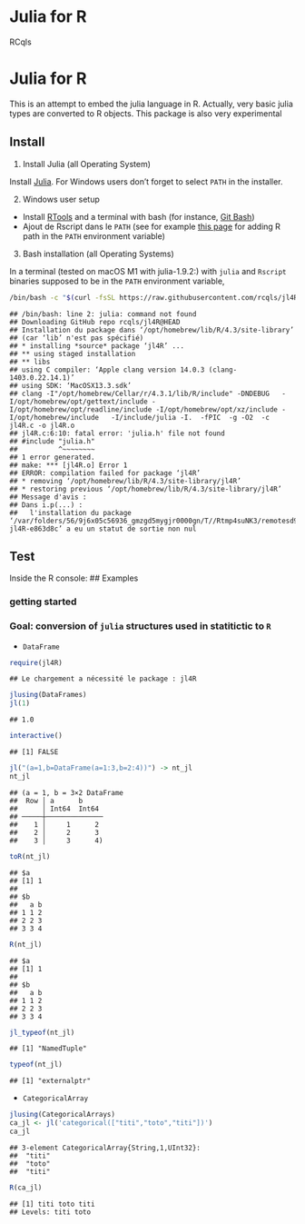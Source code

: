 Julia for R
================
RCqls

# Julia for R

This is an attempt to embed the julia language in R. Actually, very
basic julia types are converted to R objects. This package is also very
experimental

## Install

1.  Install Julia (all Operating System)

Install [Julia](https://julialang.org/downloads/). For Windows users
don’t forget to select `PATH` in the installer.

2.  Windows user setup

- Install [RTools](https://cran.r-project.org/bin/windows/Rtools/) and a
  terminal with bash (for instance, [Git
  Bash](https://gitforwindows.org/))
- Ajout de Rscript dans le `PATH` (see for example [this
  page](https://www.hanss.info/sebastian/post/rtools-path/) for adding R
  path in the `PATH` environment variable)

3.  Bash installation (all Operating Systems)

In a terminal (tested on macOS M1 with julia-1.9.2:) with `julia` and
`Rscript` binaries supposed to be in the `PATH` environment variable,

``` bash
/bin/bash -c "$(curl -fsSL https://raw.githubusercontent.com/rcqls/jl4R/HEAD/inst/install.sh)"
```

    ## /bin/bash: line 2: julia: command not found
    ## Downloading GitHub repo rcqls/jl4R@HEAD
    ## Installation du package dans ‘/opt/homebrew/lib/R/4.3/site-library’
    ## (car ‘lib’ n'est pas spécifié)
    ## * installing *source* package ‘jl4R’ ...
    ## ** using staged installation
    ## ** libs
    ## using C compiler: ‘Apple clang version 14.0.3 (clang-1403.0.22.14.1)’
    ## using SDK: ‘MacOSX13.3.sdk’
    ## clang -I"/opt/homebrew/Cellar/r/4.3.1/lib/R/include" -DNDEBUG   -I/opt/homebrew/opt/gettext/include -I/opt/homebrew/opt/readline/include -I/opt/homebrew/opt/xz/include -I/opt/homebrew/include   -I/include/julia -I.  -fPIC  -g -O2  -c jl4R.c -o jl4R.o
    ## jl4R.c:6:10: fatal error: 'julia.h' file not found
    ## #include "julia.h"
    ##          ^~~~~~~~~
    ## 1 error generated.
    ## make: *** [jl4R.o] Error 1
    ## ERROR: compilation failed for package ‘jl4R’
    ## * removing ‘/opt/homebrew/lib/R/4.3/site-library/jl4R’
    ## * restoring previous ‘/opt/homebrew/lib/R/4.3/site-library/jl4R’
    ## Message d'avis :
    ## Dans i.p(...) :
    ##   l'installation du package ‘/var/folders/56/9j6x05c56936_gmzgd5mygjr0000gn/T//Rtmp4suNK3/remotesd9cd27a16b04/rcqls-jl4R-e863d8c’ a eu un statut de sortie non nul

## Test

Inside the R console: \## Examples

### getting started

### Goal: conversion of `julia` structures used in statitictic to `R`

- `DataFrame`

``` r
require(jl4R)
```

    ## Le chargement a nécessité le package : jl4R

``` r
jlusing(DataFrames)
jl(1)
```

    ## 1.0

``` r
interactive()
```

    ## [1] FALSE

``` r
jl("(a=1,b=DataFrame(a=1:3,b=2:4))") -> nt_jl
nt_jl
```

    ## (a = 1, b = 3×2 DataFrame
    ##  Row │ a      b
    ##      │ Int64  Int64
    ## ─────┼──────────────
    ##    1 │     1      2
    ##    2 │     2      3
    ##    3 │     3      4)

``` r
toR(nt_jl)
```

    ## $a
    ## [1] 1
    ## 
    ## $b
    ##   a b
    ## 1 1 2
    ## 2 2 3
    ## 3 3 4

``` r
R(nt_jl)
```

    ## $a
    ## [1] 1
    ## 
    ## $b
    ##   a b
    ## 1 1 2
    ## 2 2 3
    ## 3 3 4

``` r
jl_typeof(nt_jl)
```

    ## [1] "NamedTuple"

``` r
typeof(nt_jl)
```

    ## [1] "externalptr"

- `CategoricalArray`

``` r
jlusing(CategoricalArrays)
ca_jl <- jl('categorical(["titi","toto","titi"])')
ca_jl
```

    ## 3-element CategoricalArray{String,1,UInt32}:
    ##  "titi"
    ##  "toto"
    ##  "titi"

``` r
R(ca_jl)
```

    ## [1] titi toto titi
    ## Levels: titi toto

